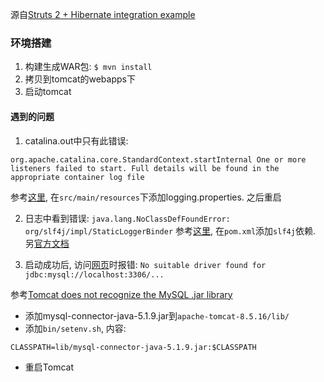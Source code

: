 源自[Struts 2 + Hibernate integration example](https://www.mkyong.com/struts2/struts-2-hibernate-integration-example/)

### 环境搭建

1. 构建生成WAR包: `$ mvn install`
2. 拷贝到tomcat的webapps下
3. 启动tomcat

#### 遇到的问题

1. catalina.out中只有此错误:
```
org.apache.catalina.core.StandardContext.startInternal One or more listeners failed to start. Full details will be found in the appropriate container log file
```
参考[这里](https://stackoverflow.com/questions/48639816/tomcat-one-or-more-listeners-failed-to-start), 在`src/main/resources`下添加logging.properties. 之后重启

2. 日志中看到错误: `java.lang.NoClassDefFoundError: org/slf4j/impl/StaticLoggerBinder`
参考[这里](https://www.mkyong.com/wicket/java-lang-classnotfoundexception-org-slf4j-impl-staticloggerbinder/), 在`pom.xml`添加`slf4j`依赖. 另[官方文档](https://www.slf4j.org/codes.html#StaticLoggerBinder)

3. 启动成功后, 访问[网页](http://localhost:8080/Struts2Example/listCustomerAction)时报错: `No suitable driver found for jdbc:mysql://localhost:3306/...`

参考[Tomcat does not recognize the MySQL .jar library](https://stackoverflow.com/a/26704870/1536803)
- 添加mysql-connector-java-5.1.9.jar到`apache-tomcat-8.5.16/lib/`
- 添加`bin/setenv.sh`, 内容:
```
CLASSPATH=lib/mysql-connector-java-5.1.9.jar:$CLASSPATH
```
- 重启Tomcat